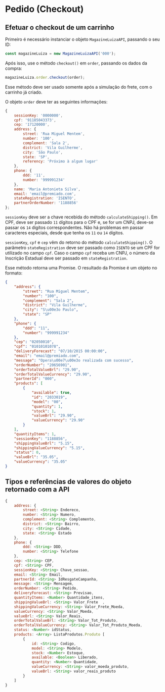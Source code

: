 # Pedido (Checkout)

## Efetuar o checkout de um carrinho

Primeiro é necessário instanciar o objeto `MagazineLuizaAPI`, passando o seu ID:

```js
const magazineLuiza = new MagazineLuizaAPI('000');
```

Após isso, use o método `checkout()` em `order`, passando os dados da compra:

```js
magazineLuiza.order.checkout(order);
```

Esse método deve ser usado somente após a simulação do frete, com o carrinho já criado.

O objeto `order` deve ter as seguintes informações:

```js
{
	sessionKey: '0000000',
	cpf: '91185043373',
	cep: '17120000',
	address: {
		street: 'Rua Miguel Mentem',
		number: '100',
		complement: 'Sala 2',
		district: 'Vila Guilherme',
		city: 'São Paulo',
		state: 'SP',
		referency: 'Próximo à algum lugar'
	},
	phone: {
		ddd: '11',
		number: '999991234'
	},
	name: 'Maria Antonieta Silva',
	email: 'email@premiado.com',
	stateRegistration: 'ISENTO',
	partnerOrderNumber: '1188856'
};
```

`sessionKey` deve ser a chave recebida do método `calculateShipping()`. Em CPF, deve ser passado `11` dígitos para o CPF e, se for um CNPJ, deve-se passar os `14` digítos correspondentes. Não há problemas em passar caracteres especiais, desde que tenha os `11` ou `14` dígitos.

`sessionKey`, `cpf` e `cep` vêm do retorno do método `calculateShipping()`. O parâmetro `stateRegistration` deve ser passado como `ISENTO` se um CPF for utilizado no campo `cpf`. Caso o campo `cpf` receba um CNPJ, o número da Inscrição Estadual deve ser passado em `stateRegistration`.

Esse método retorna uma Promise. O resultado da Promise é um objeto no formato:

```json
{
	"address": {
		"street": "Rua Miguel Mentem",
		"number": "100",
		"complement": "Sala 2",
		"district": "Vila Guilherme",
		"city": "S\u00e3o Paulo",
		"state": "SP"
	},
	"phone": {
		"ddd": "11",
		"number": "999991234"
	},
    "cep": "02050010",
    "cpf": "01010101078",
    "deliveryForecast": "07/10/2015 00:00:00",
    "email": "email@premiado.com",
    "message": "Opera\u00e7\u00e3o realizada com sucesso",
    "orderNumber": "20656901",
    "orderTotalValueBrl": "29.90",
    "orderTotalValueCurrency": "29.90",
    "partnerId": "000",
    "products": [
        {
            "available": true,
            "id": "2033019",
            "model": "00",
            "quantity": 1,
            "stock": 1,
            "valueBrl": "29.90",
            "valueCurrency": "29.90"
        }
    ],
    "quantityItems": 1,
    "sessionKey": "1188856",
    "shippingValueBrl": "5.15",
    "shippingValueCurrency": "5.15",
    "status": 0,
    "valueBrl": "35.05",
    "valueCurrency": "35.05"
}
```

## Tipos e referências de valores do objeto retornado com a API

```js
{
	address: {
		street: <String> Endereco,
		number: <String> Numero,
		complement: <String> Complemento,
		district: <String> Bairro,
		city: <String> Cidade,
		state: <String> Estado
	},
	phone: {
		ddd: <String> DDD,
		number: <String> Telefone
	},
	cep: <String> CEP,
	cpf: <String> CPF,
	sessionKey: <String> Chave_sessao,
	email: <String> Email,
	partnerId: <String> IdResgateCampanha,
	message: <String> Mensagem,
	orderNumber: <String> Pedido,
	deliveryForecast: <String> Previsao,
	quantityItems: <Number> Quantidade_itens,
	shippingValueBrl: <String> Valor_Frete	,
	shippingValueCurrency: <String> Valor_Frete_Moeda,
	valueCurrency: <String> Valor_Moeda,
	valueBrl: <String> Valor_Reais,
	orderTotalValueBrl: <String> Valor_Tot_Produto,
	orderTotalValueCurrency: <String> Valor_Tot_Produto_Moeda,
	status: <Number> idStatus,
	products: <Array> ListaProdutos.Produto [
		{
			id: <String> Codigo,
			model: <String> Modelo,
			stock: <Number> Estoque,
			available: <Boolean> Liberado,
			quantity: <Number> Quantidade,
			valueCurrency: <String> valor_moeda_produto,
			valueBrl: <String> valor_reais_produto
		}
	]
}
```
